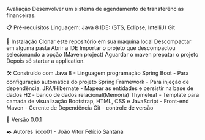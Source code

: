 Avaliação
Desenvolver um sistema de agendamento de transferências financeiras.

📋 Pré-requisitos
Linguagem: Java 8
IDE: (STS, Eclipse, IntelliJ)
Git

🔧 Instalação
Clonar este repositório em sua maquina local
Descompactar em alguma pasta
Abrir a IDE
Importar o projeto que descompactou selecionando a opção (Maven project)
Aguardar o maven prepatar o projeto 
Depois só startar a application.

🛠️ Construído com
Java 8 - Linguagem programação
Spring Boot - Para configuração automatica do projeto
Spring Framework - Para injeção de dependência.
JPA/Hibernate - Mapear as entidades e persistir na base de dados
H2 - banco de dados relacional(Memória)
Thymeleaf - Template para camada de visualização
Bootstrap, HTML, CSS e JavaScript - Front-end 
Maven - Gerente de Dependência
Git - controle de versão

📌 Versão
0.0.1

✒️ Autores
licco01 - João Vitor Felício Santana
